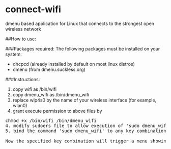 # connect-wifi
dmenu based application for Linux that connects to the strongest open wireless network

##How to use:

###Packages required:
 The following packages must be installed on your system:
* dhcpcd (already installed by default on most linux distros)
* dmenu (from dmenu.suckless.org)

###Instructions:
1. copy wifi as /bin/wifi
2. copy dmenu_wifi as /bin/dmenu_wifi
3. replace wlp4s0 by the name of your wireless interface (for example, wlan0)
3. grant execute permission to above files by  
<pre>chmod +x /bin/wifi /bin/dmenu_wifi
4. modify sudoers file to allow execution of 'sudo dmenu_wifi' without password
5. bind the command 'sudo dmenu_wifi' to any key combination of your choice - there is an easy way to do this on most linux distros

Now the specified key combination will trigger a menu showing all wireless networks, strongest first. You can connect to any one of them!
